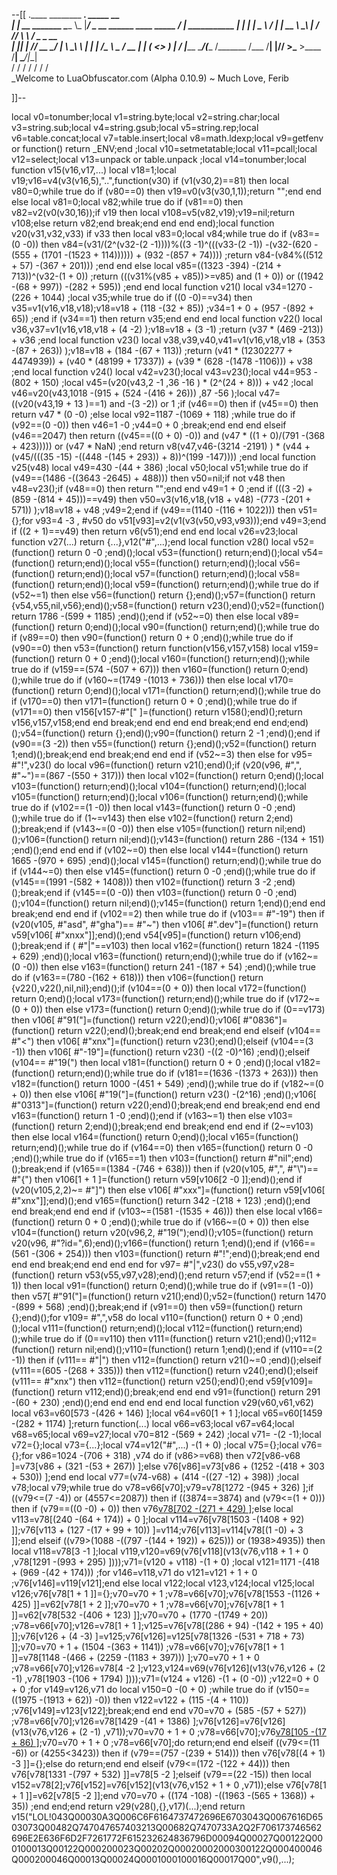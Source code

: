 --[[
 .____                  ________ ___.    _____                           __                
 |    |    __ _______   \_____  \\_ |___/ ____\_ __  ______ ____ _____ _/  |_  ___________ 
 |    |   |  |  \__  \   /   |   \| __ \   __\  |  \/  ___// ___\\__  \\   __\/  _ \_  __ \
 |    |___|  |  // __ \_/    |    \ \_\ \  | |  |  /\___ \\  \___ / __ \|  | (  <_> )  | \/
 |_______ \____/(____  /\_______  /___  /__| |____//____  >\___  >____  /__|  \____/|__|   
         \/          \/         \/    \/                \/     \/     \/                   
          \_Welcome to LuaObfuscator.com   (Alpha 0.10.9) ~  Much Love, Ferib 

]]--

local v0=tonumber;local v1=string.byte;local v2=string.char;local v3=string.sub;local v4=string.gsub;local v5=string.rep;local v6=table.concat;local v7=table.insert;local v8=math.ldexp;local v9=getfenv or function() return _ENV;end ;local v10=setmetatable;local v11=pcall;local v12=select;local v13=unpack or table.unpack ;local v14=tonumber;local function v15(v16,v17,...) local v18=1;local v19;v16=v4(v3(v16,5),"..",function(v30) if (v1(v30,2)==81) then local v80=0;while true do if (v80==0) then v19=v0(v3(v30,1,1));return "";end end else local v81=0;local v82;while true do if (v81==0) then v82=v2(v0(v30,16));if v19 then local v108=v5(v82,v19);v19=nil;return v108;else return v82;end break;end end end end);local function v20(v31,v32,v33) if v33 then local v83=0;local v84;while true do if (v83==(0 -0)) then v84=(v31/(2^(v32-(2 -1))))%((3 -1)^(((v33-(2 -1)) -(v32-(620 -(555 + (1701 -(1523 + 114)))))) + (932 -(857 + 74)))) ;return v84-(v84%((512 + 57) -(367 + 201))) ;end end else local v85=((1323 -394) -(214 + 713))^(v32-(1 + 0)) ;return (((v31%(v85 + v85))>=v85) and (1 + 0)) or ((1942 -(68 + 997)) -(282 + 595)) ;end end local function v21() local v34=1270 -(226 + 1044) ;local v35;while true do if ((0 -0)==v34) then v35=v1(v16,v18,v18);v18=v18 + (118 -(32 + 85)) ;v34=1 + 0 + (957 -(892 + 65)) ;end if (v34==1) then return v35;end end end local function v22() local v36,v37=v1(v16,v18,v18 + (4 -2) );v18=v18 + (3 -1) ;return (v37 * (469 -213)) + v36 ;end local function v23() local v38,v39,v40,v41=v1(v16,v18,v18 + (353 -(87 + 263)) );v18=v18 + (184 -(67 + 113)) ;return (v41 * (12302277 + 4474939)) + (v40 * (48199 + 17337)) + (v39 * (628 -(1478 -1106))) + v38 ;end local function v24() local v42=v23();local v43=v23();local v44=953 -(802 + 150) ;local v45=(v20(v43,2 -1 ,36 -16 ) * (2^(24 + 8))) + v42 ;local v46=v20(v43,1018 -(915 + (524 -(416 + 26))) ,87 -56 );local v47=((v20(v43,19 + 13 )==1) and  -(3 -2)) or 1 ;if (v46==0) then if (v45==0) then return v47 * (0 -0) ;else local v92=1187 -(1069 + 118) ;while true do if (v92==(0 -0)) then v46=1 -0 ;v44=0 + 0 ;break;end end end elseif (v46==2047) then return ((v45==((0 + 0) -0)) and (v47 * ((1 + 0)/(791 -(368 + 423))))) or (v47 * NaN) ;end return v8(v47,v46-(3214 -2191) ) * (v44 + (v45/(((35 -15) -((448 -(145 + 293)) + 8))^(199 -147)))) ;end local function v25(v48) local v49=430 -(44 + 386) ;local v50;local v51;while true do if (v49==(1486 -((3643 -2645) + 488))) then v50=nil;if  not v48 then v48=v23();if (v48==0) then return "";end end v49=1 + 0 ;end if (((3 -2) + (859 -(814 + 45)))==v49) then v50=v3(v16,v18,(v18 + v48) -(773 -(201 + 571)) );v18=v18 + v48 ;v49=2;end if (v49==(1140 -(116 + 1022))) then v51={};for v93=4 -3 , #v50 do v51[v93]=v2(v1(v3(v50,v93,v93)));end v49=3;end if ((2 + 1)==v49) then return v6(v51);end end end local v26=v23;local function v27(...) return {...},v12("#",...);end local function v28() local v52=(function() return 0 -0 ;end)();local v53=(function() return;end)();local v54=(function() return;end)();local v55=(function() return;end)();local v56=(function() return;end)();local v57=(function() return;end)();local v58=(function() return;end)();local v59=(function() return;end)();while true do if (v52~=1) then else v56=(function() return {};end)();v57=(function() return {v54,v55,nil,v56};end)();v58=(function() return v23();end)();v52=(function() return 1786 -(599 + 1185) ;end)();end if (v52~=0) then else local v89=(function() return 0;end)();local v90=(function() return;end)();while true do if (v89==0) then v90=(function() return 0 + 0 ;end)();while true do if (v90==0) then v53=(function() return function(v156,v157,v158) local v159=(function() return 0 + 0 ;end)();local v160=(function() return;end)();while true do if (v159==(574 -(507 + 67))) then v160=(function() return 0;end)();while true do if (v160~=(1749 -(1013 + 736))) then else local v170=(function() return 0;end)();local v171=(function() return;end)();while true do if (v170==0) then v171=(function() return 0 + 0 ;end)();while true do if (v171==0) then v156[v157-#"[" ]=(function() return v158();end)();return v156,v157,v158;end end break;end end end end break;end end end;end)();v54=(function() return {};end)();v90=(function() return 2 -1 ;end)();end if (v90==(3 -2)) then v55=(function() return {};end)();v52=(function() return 1;end)();break;end end break;end end end if (v52~=3) then else for v95= #"!",v23() do local v96=(function() return v21();end)();if (v20(v96, #",", #"~")==(867 -(550 + 317))) then local v102=(function() return 0;end)();local v103=(function() return;end)();local v104=(function() return;end)();local v105=(function() return;end)();local v106=(function() return;end)();while true do if (v102==(1 -0)) then local v143=(function() return 0 -0 ;end)();while true do if (1~=v143) then else v102=(function() return 2;end)();break;end if (v143~=(0 -0)) then else v105=(function() return nil;end)();v106=(function() return nil;end)();v143=(function() return 286 -(134 + 151) ;end)();end end end if (v102~=0) then else local v144=(function() return 1665 -(970 + 695) ;end)();local v145=(function() return;end)();while true do if (v144~=0) then else v145=(function() return 0 -0 ;end)();while true do if (v145==(1991 -(582 + 1408))) then v102=(function() return 3 -2 ;end)();break;end if (v145==(0 -0)) then v103=(function() return 0 -0 ;end)();v104=(function() return nil;end)();v145=(function() return 1;end)();end end break;end end end if (v102==2) then while true do if (v103== #"-19") then if (v20(v105, #"asd", #"gha")== #"~") then v106[ #".dev"]=(function() return v59[v106[ #"xnxx"]];end)();end v54[v95]=(function() return v106;end)();break;end if ( #"|"==v103) then local v162=(function() return 1824 -(1195 + 629) ;end)();local v163=(function() return;end)();while true do if (v162~=(0 -0)) then else v163=(function() return 241 -(187 + 54) ;end)();while true do if (v163==(780 -(162 + 618))) then v106=(function() return {v22(),v22(),nil,nil};end)();if (v104==(0 + 0)) then local v172=(function() return 0;end)();local v173=(function() return;end)();while true do if (v172~=(0 + 0)) then else v173=(function() return 0;end)();while true do if (0==v173) then v106[ #"91("]=(function() return v22();end)();v106[ #"0836"]=(function() return v22();end)();break;end end break;end end elseif (v104== #"<") then v106[ #"xnx"]=(function() return v23();end)();elseif (v104==(3 -1)) then v106[ #"-19"]=(function() return v23() -((2 -0)^16) ;end)();elseif (v104== #"19(") then local v181=(function() return 0 + 0 ;end)();local v182=(function() return;end)();while true do if (v181==(1636 -(1373 + 263))) then v182=(function() return 1000 -(451 + 549) ;end)();while true do if (v182~=(0 + 0)) then else v106[ #"19("]=(function() return v23() -(2^16) ;end)();v106[ #"0313"]=(function() return v22();end)();break;end end break;end end end v163=(function() return 1 -0 ;end)();end if (v163~=1) then else v103=(function() return 2;end)();break;end end break;end end end if (2~=v103) then else local v164=(function() return 0;end)();local v165=(function() return;end)();while true do if (v164==0) then v165=(function() return 0 -0 ;end)();while true do if (v165==1) then v103=(function() return  #"nil";end)();break;end if (v165==(1384 -(746 + 638))) then if (v20(v105, #",", #"\\")== #"{") then v106[1 + 1 ]=(function() return v59[v106[2 -0 ]];end)();end if (v20(v105,2,2)~= #"]") then else v106[ #"xxx"]=(function() return v59[v106[ #"xnx"]];end)();end v165=(function() return 342 -(218 + 123) ;end)();end end break;end end end if (v103~=(1581 -(1535 + 46))) then else local v166=(function() return 0 + 0 ;end)();while true do if (v166~=(0 + 0)) then else v104=(function() return v20(v96,2, #"19(");end)();v105=(function() return v20(v96, #"?id=",6);end)();v166=(function() return 1;end)();end if (v166==(561 -(306 + 254))) then v103=(function() return  #"!";end)();break;end end end end break;end end end end for v97= #"|",v23() do v55,v97,v28=(function() return v53(v55,v97,v28);end)();end return v57;end if (v52==(1 + 1)) then local v91=(function() return 0;end)();while true do if (v91==(1 -0)) then v57[ #"91("]=(function() return v21();end)();v52=(function() return 1470 -(899 + 568) ;end)();break;end if (v91==0) then v59=(function() return {};end)();for v109= #",",v58 do local v110=(function() return 0 + 0 ;end)();local v111=(function() return;end)();local v112=(function() return;end)();while true do if (0==v110) then v111=(function() return v21();end)();v112=(function() return nil;end)();v110=(function() return 1;end)();end if (v110==(2 -1)) then if (v111== #"|") then v112=(function() return v21()~=0 ;end)();elseif (v111==(605 -(268 + 335))) then v112=(function() return v24();end)();elseif (v111== #"xnx") then v112=(function() return v25();end)();end v59[v109]=(function() return v112;end)();break;end end end v91=(function() return 291 -(60 + 230) ;end)();end end end end end local function v29(v60,v61,v62) local v63=v60[573 -(426 + 146) ];local v64=v60[1 + 1 ];local v65=v60[1459 -(282 + 1174) ];return function(...) local v66=v63;local v67=v64;local v68=v65;local v69=v27;local v70=812 -(569 + 242) ;local v71= -(2 -1);local v72={};local v73={...};local v74=v12("#",...) -(1 + 0) ;local v75={};local v76={};for v86=1024 -(706 + 318) ,v74 do if (v86>=v68) then v72[v86-v68 ]=v73[v86 + (321 -(53 + 267)) ];else v76[v86]=v73[v86 + (1252 -(418 + 303 + 530)) ];end end local v77=(v74-v68) + (414 -((27 -12) + 398)) ;local v78;local v79;while true do v78=v66[v70];v79=v78[1272 -(945 + 326) ];if ((v79<=(7 -4)) or (4557<=2087)) then if ((3874==3874) and (v79<=(1 + 0))) then if (v79==((0 -0) + 0)) then v76[v78[702 -(271 + 429) ]]();else local v113=v78[(240 -(64 + 174)) + 0 ];local v114=v76[v78[1503 -(1408 + 92) ]];v76[v113 + (127 -(17 + 99 + 10)) ]=v114;v76[v113]=v114[v78[(1 -0) + 3 ]];end elseif ((v79>(1088 -((797 -(144 + 192)) + 625))) or (1938>4935)) then local v118=v78[3 -1 ];local v119,v120=v69(v76[v118](v13(v76,v118 + 1 + 0 ,v78[1291 -(993 + 295) ])));v71=(v120 + v118) -(1 + 0) ;local v121=1171 -(418 + (969 -(42 + 174))) ;for v146=v118,v71 do v121=v121 + 1 + 0 ;v76[v146]=v119[v121];end else local v122;local v123,v124;local v125;local v126;v76[v78[1 + 1 ]]={};v70=v70 + 1 ;v78=v66[v70];v76[v78[1553 -(1126 + 425) ]]=v62[v78[1 + 2 ]];v70=v70 + 1 ;v78=v66[v70];v76[v78[1 + 1 ]]=v62[v78[532 -(406 + 123) ]];v70=v70 + (1770 -(1749 + 20)) ;v78=v66[v70];v126=v78[1 + 1 ];v125=v76[v78[(286 + 94) -(142 + 195 + 40) ]];v76[v126 + (4 -3) ]=v125;v76[v126]=v125[v78[1326 -(531 + 718 + 73) ]];v70=v70 + 1 + (1504 -(363 + 1141)) ;v78=v66[v70];v76[v78[1 + 1 ]]=v78[1148 -(466 + (2259 -(1183 + 397))) ];v70=v70 + 1 + 0 ;v78=v66[v70];v126=v78[4 -2 ];v123,v124=v69(v76[v126](v13(v76,v126 + (2 -1) ,v78[1903 -(106 + 1794) ])));v71=(v124 + v126) -(1 + (0 -0)) ;v122=0 + 0 + 0 ;for v149=v126,v71 do local v150=0 -(0 + 0) ;while true do if (v150==((1975 -(1913 + 62)) -0)) then v122=v122 + (115 -(4 + 110)) ;v76[v149]=v123[v122];break;end end end v70=v70 + (585 -(57 + 527)) ;v78=v66[v70];v126=v78[1429 -(41 + 1386) ];v76[v126]=v76[v126](v13(v76,v126 + (2 -1) ,v71));v70=v70 + 1 + 0 ;v78=v66[v70];v76[v78[105 -(17 + 86) ]]();v70=v70 + 1 + 0 ;v78=v66[v70];do return;end end elseif ((v79<=(11 -6)) or (4255<3423)) then if (v79==(757 -(239 + 514))) then v76[v78[(4 + 1) -3 ]]={};else do return;end end elseif (v79<=(172 -(122 + 44))) then v76[v78[1331 -(797 + 532) ]]=v78[5 -2 ];elseif (v79==(22 -15)) then local v152=v78[2];v76[v152]=v76[v152](v13(v76,v152 + 1 + 0 ,v71));else v76[v78[1 + 1 ]]=v62[v78[5 -2 ]];end v70=v70 + ((174 -108) -((1963 -(565 + 1368)) + 35)) ;end end;end return v29(v28(),{},v17)(...);end return v15("LOL!043Q00030A3Q006C6F6164737472696E6703043Q0067616D6503073Q00482Q747047657403213Q00682Q7470733A2Q2F706173746562696E2E636F6D2F7261772F615232624836796D00094Q00027Q00122Q000100013Q00122Q000200023Q00202Q00020002000300122Q000400046Q000200046Q00013Q00024Q0001000100016Q00017Q00",v9(),...);

